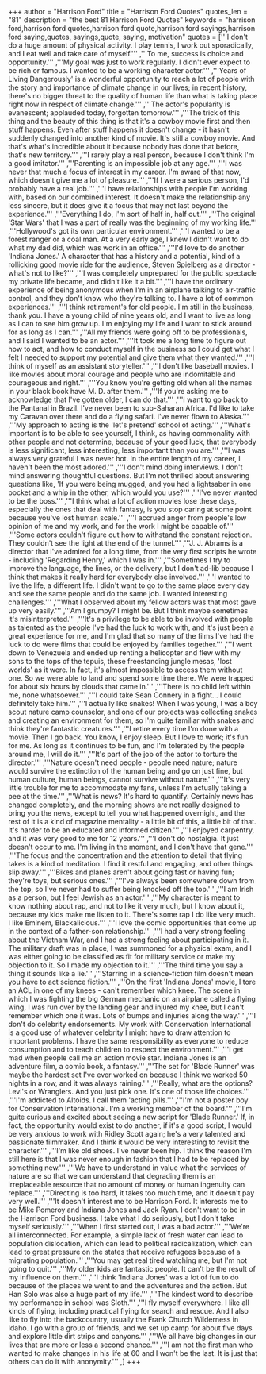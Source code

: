 +++
author = "Harrison Ford"
title = "Harrison Ford Quotes"
quotes_len = "81"
description = "the best 81 Harrison Ford Quotes"
keywords = "harrison ford,harrison ford quotes,harrison ford quote,harrison ford sayings,harrison ford saying,quotes, sayings,quote, saying, motivation"
quotes = ['''I don't do a huge amount of physical activity. I play tennis, I work out sporadically, and I eat well and take care of myself.''' ,'''To me, success is choice and opportunity.''' ,'''My goal was just to work regularly. I didn't ever expect to be rich or famous. I wanted to be a working character actor.''' ,'''Years of Living Dangerously' is a wonderful opportunity to reach a lot of people with the story and importance of climate change in our lives; in recent history, there's no bigger threat to the quality of human life than what is taking place right now in respect of climate change.''' ,'''The actor's popularity is evanescent; applauded today, forgotten tomorrow.''' ,'''The trick of this thing and the beauty of this thing is that it's a cowboy movie first and then stuff happens. Even after stuff happens it doesn't change - it hasn't suddenly changed into another kind of movie. It's still a cowboy movie. And that's what's incredible about it because nobody has done that before, that's new territory.''' ,'''I rarely play a real person, because I don't think I'm a good imitator.''' ,'''Parenting is an impossible job at any age.''' ,'''I was never that much a focus of interest in my career. I'm aware of that now, which doesn't give me a lot of pleasure.''' ,'''If I were a serious person, I'd probably have a real job.''' ,'''I have relationships with people I'm working with, based on our combined interest. It doesn't make the relationship any less sincere, but it does give it a focus that may not last beyond the experience.''' ,'''Everything I do, I'm sort of half in, half out.''' ,'''The original 'Star Wars' that I was a part of really was the beginning of my working life.''' ,'''Hollywood's got its own particular environment.''' ,'''I wanted to be a forest ranger or a coal man. At a very early age, I knew I didn't want to do what my dad did, which was work in an office.''' ,'''I'd love to do another 'Indiana Jones.' A character that has a history and a potential, kind of a rollicking good movie ride for the audience, Steven Spielberg as a director - what's not to like?''' ,'''I was completely unprepared for the public spectacle my private life became, and didn't like it a bit.''' ,'''I have the ordinary experience of being anonymous when I'm in an airplane talking to air-traffic control, and they don't know who they're talking to. I have a lot of common experiences.''' ,'''I think retirement's for old people. I'm still in the business, thank you. I have a young child of nine years old, and I want to live as long as I can to see him grow up. I'm enjoying my life and I want to stick around for as long as I can.''' ,'''All my friends were going off to be professionals, and I said I wanted to be an actor.''' ,'''It took me a long time to figure out how to act, and how to conduct myself in the business so I could get what I felt I needed to support my potential and give them what they wanted.''' ,'''I think of myself as an assistant storyteller.''' ,'''I don't like baseball movies. I like movies about moral courage and people who are indomitable and courageous and right.''' ,'''You know you're getting old when all the names in your black book have M. D. after them.''' ,'''If you're asking me to acknowledge that I've gotten older, I can do that.''' ,'''I want to go back to the Pantanal in Brazil. I've never been to sub-Saharan Africa. I'd like to take my Caravan over there and do a flying safari. I've never flown to Alaska.''' ,'''My approach to acting is the 'let's pretend' school of acting.''' ,'''What's important is to be able to see yourself, I think, as having commonality with other people and not determine, because of your good luck, that everybody is less significant, less interesting, less important than you are.''' ,'''I was always very grateful I was never hot. In the entire length of my career, I haven't been the most adored.''' ,'''I don't mind doing interviews. I don't mind answering thoughtful questions. But I'm not thrilled about answering questions like, 'If you were being mugged, and you had a lightsaber in one pocket and a whip in the other, which would you use?''' ,'''I've never wanted to be the boss.''' ,'''I think what a lot of action movies lose these days, especially the ones that deal with fantasy, is you stop caring at some point because you've lost human scale.''' ,'''I accrued anger from people's low opinion of me and my work, and for the work I might be capable of.''' ,'''Some actors couldn't figure out how to withstand the constant rejection. They couldn't see the light at the end of the tunnel.''' ,'''J. J. Abrams is a director that I've admired for a long time, from the very first scripts he wrote - including 'Regarding Henry,' which I was in.''' ,'''Sometimes I try to improve the language, the lines, or the delivery, but I don't ad-lib because I think that makes it really hard for everybody else involved.''' ,'''I wanted to live the life, a different life. I didn't want to go to the same place every day and see the same people and do the same job. I wanted interesting challenges.''' ,'''What I observed about my fellow actors was that most gave up very easily.''' ,'''Am I grumpy? I might be. But I think maybe sometimes it's misinterpreted.''' ,'''It's a privilege to be able to be involved with people as talented as the people I've had the luck to work with, and it's just been a great experience for me, and I'm glad that so many of the films I've had the luck to do were films that could be enjoyed by families together.''' ,'''I went down to Venezuela and ended up renting a helicopter and flew with my sons to the tops of the tepuis, these freestanding jungle mesas, 'lost worlds' as it were. In fact, it's almost impossible to access them without one. So we were able to land and spend some time there. We were trapped for about six hours by clouds that came in.''' ,'''There is no child left within me, none whatsoever.''' ,'''I could take Sean Connery in a fight... I could definitely take him.''' ,'''I actually like snakes! When I was young, I was a boy scout nature camp counselor, and one of our projects was collecting snakes and creating an environment for them, so I'm quite familiar with snakes and think they're fantastic creatures.''' ,'''I retire every time I'm done with a movie. Then I go back. You know, I enjoy sleep. But I love to work; it's fun for me. As long as it continues to be fun, and I'm tolerated by the people around me, I will do it.''' ,'''It's part of the job of the actor to torture the director.''' ,'''Nature doesn't need people - people need nature; nature would survive the extinction of the human being and go on just fine, but human culture, human beings, cannot survive without nature.''' ,'''It's very little trouble for me to accommodate my fans, unless I'm actually taking a pee at the time.''' ,'''What is news? It's hard to quantify. Certainly news has changed completely, and the morning shows are not really designed to bring you the news, except to tell you what happened overnight, and the rest of it is a kind of magazine mentality - a little bit of this, a little bit of that. It's harder to be an educated and informed citizen.''' ,'''I enjoyed carpentry, and it was very good to me for 12 years.''' ,'''I don't do nostalgia. It just doesn't occur to me. I'm living in the moment, and I don't have that gene.''' ,'''The focus and the concentration and the attention to detail that flying takes is a kind of meditation. I find it restful and engaging, and other things slip away.''' ,'''Bikes and planes aren't about going fast or having fun; they're toys, but serious ones.''' ,'''I've always been somewhere down from the top, so I've never had to suffer being knocked off the top.''' ,'''I am Irish as a person, but I feel Jewish as an actor.''' ,'''My character is meant to know nothing about rap, and not to like it very much, but I know about it, because my kids make me listen to it. There's some rap I do like very much. I like Eminem, Blackalicious.''' ,'''I love the comic opportunities that come up in the context of a father-son relationship.''' ,'''I had a very strong feeling about the Vietnam War, and I had a strong feeling about participating in it. The military draft was in place, I was summoned for a physical exam, and I was either going to be classified as fit for military service or make my objection to it. So I made my objection to it.''' ,'''The third time you say a thing it sounds like a lie.''' ,'''Starring in a science-fiction film doesn't mean you have to act science fiction.''' ,'''On the first 'Indiana Jones' movie, I tore an ACL in one of my knees - can't remember which knee. The scene in which I was fighting the big German mechanic on an airplane called a flying wing, I was run over by the landing gear and injured my knee, but I can't remember which one it was. Lots of bumps and injuries along the way.''' ,'''I don't do celebrity endorsements. My work with Conservation International is a good use of whatever celebrity I might have to draw attention to important problems. I have the same responsibility as everyone to reduce consumption and to teach children to respect the environment.''' ,'''I get mad when people call me an action movie star. Indiana Jones is an adventure film, a comic book, a fantasy.''' ,'''The set for 'Blade Runner' was maybe the hardest set I've ever worked on because I think we worked 50 nights in a row, and it was always raining.''' ,'''Really, what are the options? Levi's or Wranglers. And you just pick one. It's one of those life choices.''' ,'''I'm addicted to Altoids. I call them 'acting pills.''' ,'''I'm not a poster boy for Conservation International. I'm a working member of the board.''' ,'''I'm quite curious and excited about seeing a new script for 'Blade Runner.' If, in fact, the opportunity would exist to do another, if it's a good script, I would be very anxious to work with Ridley Scott again; he's a very talented and passionate filmmaker. And I think it would be very interesting to revisit the character.''' ,'''I'm like old shoes. I've never been hip. I think the reason I'm still here is that I was never enough in fashion that I had to be replaced by something new.''' ,'''We have to understand in value what the services of nature are so that we can understand that degrading them is an irreplaceable resource that no amount of money or human ingenuity can replace.''' ,'''Directing is too hard, it takes too much time, and it doesn't pay very well.''' ,'''It doesn't interest me to be Harrison Ford. It interests me to be Mike Pomeroy and Indiana Jones and Jack Ryan. I don't want to be in the Harrison Ford business. I take what I do seriously, but I don't take myself seriously.''' ,'''When I first started out, I was a bad actor.''' ,'''We're all interconnected. For example, a simple lack of fresh water can lead to population dislocation, which can lead to political radicalization, which can lead to great pressure on the states that receive refugees because of a migrating population.''' ,'''You may get real tired watching me, but I'm not going to quit.''' ,'''My older kids are fantastic people. It can't be the result of my influence on them.''' ,'''I think 'Indiana Jones' was a lot of fun to do because of the places we went to and the adventures and the action. But Han Solo was also a huge part of my life.''' ,'''The kindest word to describe my performance in school was Sloth.''' ,'''I fly myself everywhere. I like all kinds of flying, including practical flying for search and rescue. And I also like to fly into the backcountry, usually the Frank Church Wilderness in Idaho. I go with a group of friends, and we set up camp for about five days and explore little dirt strips and canyons.''' ,'''We all have big changes in our lives that are more or less a second chance.''' ,'''I am not the first man who wanted to make changes in his life at 60 and I won't be the last. It is just that others can do it with anonymity.''' ,]
+++